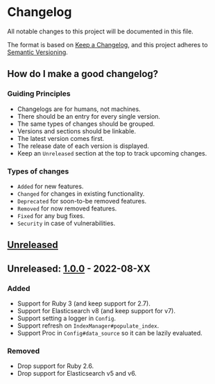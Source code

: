 # Changelog

All notable changes to this project will be documented in this file.

The format is based on [Keep a Changelog](https://keepachangelog.com/en/1.0.0/),
and this project adheres to [Semantic Versioning](https://semver.org/spec/v2.0.0.html).

## How do I make a good changelog?

### Guiding Principles

- Changelogs are for humans, not machines.
- There should be an entry for every single version.
- The same types of changes should be grouped.
- Versions and sections should be linkable.
- The latest version comes first.
- The release date of each version is displayed.
- Keep an `Unreleased` section at the top to track upcoming changes.

### Types of changes

- `Added` for new features.
- `Changed` for changes in existing functionality.
- `Deprecated` for soon-to-be removed features.
- `Removed` for now removed features.
- `Fixed` for any bug fixes.
- `Security` in case of vulnerabilities.

## [Unreleased]

## Unreleased: [1.0.0] - 2022-08-XX
### Added
- Support for Ruby 3 (and keep support for 2.7).
- Support for Elasticsearch v8 (and keep support for v7).
- Support setting a logger in `Config`.
- Support refresh on `IndexManager#populate_index`.
- Support Proc in `Config#data_source` so it can be lazily evaluated.

### Removed
- Drop support for Ruby 2.6.
- Drop support for Elasticsearch v5 and v6.

[Unreleased]: https://github.com/carwow/zelastic/compare/v1.0.0...HEAD
[1.0.0]: https://github.com/carwow/zelastic/releases/tag/v1.0.0
